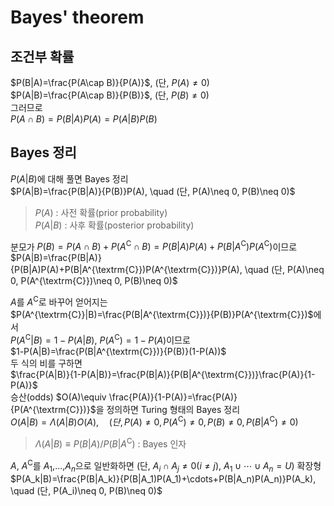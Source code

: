 # Bayes' theorem

## 조건부 확률
$P(B|A)=\frac{P(A\cap B)}{P(A)}$, (단, $P(A)\neq 0$)  
$P(A|B)=\frac{P(A\cap B)}{P(B)}$, (단, $P(B)\neq 0$)  
그러므로  
$P(A\cap B)=P(B|A)P(A)=P(A|B)P(B)$  

## Bayes 정리  
$P(A|B)$에 대해 풀면 Bayes 정리   
$P(A|B)=\frac{P(B|A)}{P(B)}P(A), \quad (단, P(A)\neq 0, P(B)\neq 0)$  

> $P(A)$ : 사전 확률(prior probability)  
$P(A|B)$ : 사후 확률(posterior probability)  

분모가 $P(B)=P(A\cap B)+P(A^{\textrm{C}}\cap B)=P(B|A)P(A)+P(B|A^{\textrm{C}})P(A^{\textrm{C}})$이므로  
$P(A|B)=\frac{P(B|A)}{P(B|A)P(A)+P(B|A^{\textrm{C}})P(A^{\textrm{C}})}P(A), \quad (단, P(A)\neq 0, P(A^{\textrm{C}})\neq 0, P(B)\neq 0)$  

$A$를 $A^{\textrm{C}}$로 바꾸어 얻어지는  
$P(A^{\textrm{C}}|B)=\frac{P(B|A^{\textrm{C}})}{P(B)}P(A^{\textrm{C}})$에서  
$P(A^{\textrm{C}}|B)=1-P(A|B)$, $P(A^{\textrm{C}})=1-P(A)$이므로  
$1-P(A|B)=\frac{P(B|A^{\textrm{C}})}{P(B)}(1-P(A))$  
두 식의 비를 구하면  
$\frac{P(A|B)}{1-P(A|B)}=\frac{P(B|A)}{P(B|A^{\textrm{C}})}\frac{P(A)}{1-P(A)}$  
승산(odds) $O(A)\equiv \frac{P(A)}{1-P(A)}=\frac{P(A)}{P(A^{\textrm{C}})}$을 정의하면 Turing 형태의 Bayes 정리   
$O(A|B)=\Lambda(A|B)O(A), \quad (단, P(A)\neq 0, P(A^{\textrm{C}})\neq 0, P(B)\neq 0, P(B|A^{\textrm{C}})\neq 0)$  
> $\Lambda(A|B) \equiv P(B|A)/P(B|A^{\textrm{C}})$ : Bayes 인자
 
$A$, $A^{\textrm{C}}$를 $A_1$,...,$A_n$으로 일반화하면 (단, $A_i\cap A_j\neq 0 (i\neq j)$, $A_1\cup\cdots\cup A_n=U$) 확장형  
$P(A_k|B)=\frac{P(B|A_k)}{P(B|A_1)P(A_1)+\cdots+P(B|A_n)P(A_n)}P(A_k), \quad (단, P(A_i)\neq 0, P(B)\neq 0)$  
